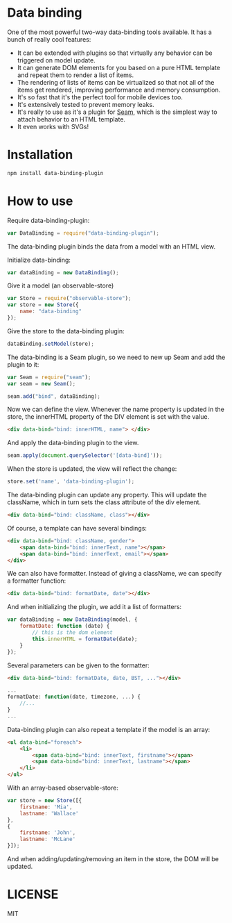 Data binding
=============

One of the most powerful two-way data-binding tools available. It has a bunch of really cool features:

- It can be extended with plugins so that virtually any behavior can be triggered on model update.
- It can generate DOM elements for you based on a pure HTML template and repeat them to render a list of items.
- The rendering of lists of items can be virtualized so that not all of the items get rendered, improving performance and memory consumption.
- It's so fast that it's the perfect tool for mobile devices too.
- It's extensively tested to prevent memory leaks.
- It's really to use as it's a plugin for [Seam](https://github.com/flams/seam), which is the simplest way to attach behavior to an HTML template.
- It even works with SVGs!

Installation
============

```bash
npm install data-binding-plugin
```

How to use
==========

Require data-binding-plugin:

```js
var DataBinding = require("data-binding-plugin");
```

The data-binding plugin binds the data from a model with an HTML view.

Initialize data-binding:

```js
var dataBinding = new DataBinding();
```

Give it a model (an observable-store)

```js
var Store = require("observable-store");
var store = new Store({
    name: "data-binding"
});
```

Give the store to the data-binding plugin:

```js
dataBinding.setModel(store);
```

The data-binding is a Seam plugin, so we need to new up Seam and add the plugin to it:


```js
var Seam = require("seam");
var seam = new Seam();

seam.add("bind", dataBinding);
```

Now we can define the view. Whenever the name property is updated in the store, the innerHTML property of the DIV element is set with the value.

```html
<div data-bind="bind: innerHTML, name"> </div>
```

And apply the data-binding plugin to the view.

```js
seam.apply(document.querySelector('[data-bind]'));
```

When the store is updated, the view will reflect the change:

```js
store.set('name', 'data-binding-plugin');
```

The data-binding plugin can update any property. This will update the className, which in turn sets the class attribute of the div element.

```html
<div data-bind="bind: className, class"></div>
```

Of course, a template can have several bindings:

```html
<div data-bind="bind: className, gender">
    <span data-bind="bind: innerText, name"></span>
    <span data-bind="bind: innerText, email"></span>
</div>
```

We can also have formatter. Instead of giving a className, we can specify a formatter function:


```html
<div data-bind="bind: formatDate, date"></div>
```

And when initializing the plugin, we add it a list of formatters:

```js
var dataBinding = new DataBinding(model, {
    formatDate: function (date) {
        // this is the dom element
        this.innerHTML = formatDate(date);
    }
});
```

Several parameters can be given to the formatter:

```html
<div data-bind="bind: formatDate, date, BST, ..."></div>
```

```js
...
formatDate: function(date, timezone, ...) {
    //...
}
...
```

Data-binding plugin can also repeat a template if the model is an array:

```html
<ul data-bind="foreach">
    <li>
        <span data-bind="bind: innerText, firstname"></span>
        <span data-bind="bind: innerText, lastname"></span>
    </li>
</ul>
```

With an array-based observable-store:

```js
var store = new Store([{
    firstname: 'Mia',
    lastname: 'Wallace'
},
{
    firstname: 'John',
    lastname: 'McLane'
}]);
```

And when adding/updating/removing an item in the store, the DOM will be updated.


LICENSE
=======

MIT
